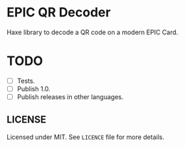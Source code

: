 # EPIC QR Decoder

Haxe library to decode a QR code on a modern EPIC Card.

# TODO

- [ ] Tests.
- [ ] Publish 1.0.
- [ ] Publish releases in other languages.

## LICENSE

Licensed under MIT. See `LICENCE` file for more details.